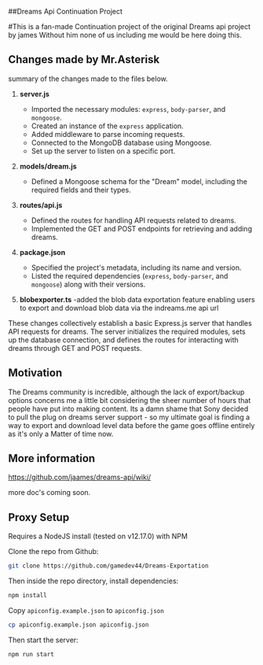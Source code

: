 ##Dreams Api Continuation Project

#This is a fan-made Continuation project of the original Dreams api project by james Without him none of us including me would be here doing this.


## Changes made by Mr.Asterisk
summary of the changes made to the files below.

1. **server.js**
   - Imported the necessary modules: `express`, `body-parser`, and `mongoose`.
   - Created an instance of the `express` application.
   - Added middleware to parse incoming requests.
   - Connected to the MongoDB database using Mongoose.
   - Set up the server to listen on a specific port.

2. **models/dream.js**
   - Defined a Mongoose schema for the "Dream" model, including the required fields and their types.

3. **routes/api.js**
   - Defined the routes for handling API requests related to dreams.
   - Implemented the GET and POST endpoints for retrieving and adding dreams.

4. **package.json**
   - Specified the project's metadata, including its name and version.
   - Listed the required dependencies (`express`, `body-parser`, and `mongoose`) along with their versions.
  
5. **blobexporter.ts**
   -added the blob data exportation feature enabling users to export and download
 blob data via the indreams.me api url

These changes collectively establish a basic Express.js server that handles API requests for dreams. The server initializes the required modules, sets up the database connection, and defines the routes for interacting with dreams through GET and POST requests.

## Motivation

The Dreams community is incredible, although the lack of export/backup options concerns me a little bit considering the sheer number of hours that people have put into making content. Its a damn shame that Sony decided to pull the plug on dreams server support - so my ultimate goal is finding a way to export and download level data before the game goes offline entirely as it's only a Matter of time now.

## More information

https://github.com/jaames/dreams-api/wiki/


more doc's coming soon.

## Proxy Setup

Requires a NodeJS install (tested on v12.17.0) with NPM

Clone the repo from Github:

```bash
git clone https://github.com/gamedev44/Dreams-Exportation
```

Then inside the repo directory, install dependencies:

```bash
npm install
```

Copy `apiconfig.example.json` to `apiconfig.json`

```bash
cp apiconfig.example.json apiconfig.json
```

Then start the server:

```bash
npm run start
```
